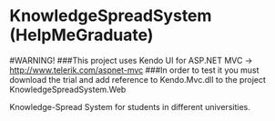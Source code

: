 KnowledgeSpreadSystem (HelpMeGraduate)
==============

#WARNING!
###This project uses Kendo UI for ASP.NET MVC -> http://www.telerik.com/aspnet-mvc
###In order to test it you must download the trial and add reference to Kendo.Mvc.dll to the project KnowledgeSpreadSystem.Web

Knowledge-Spread System for students in different universities.
